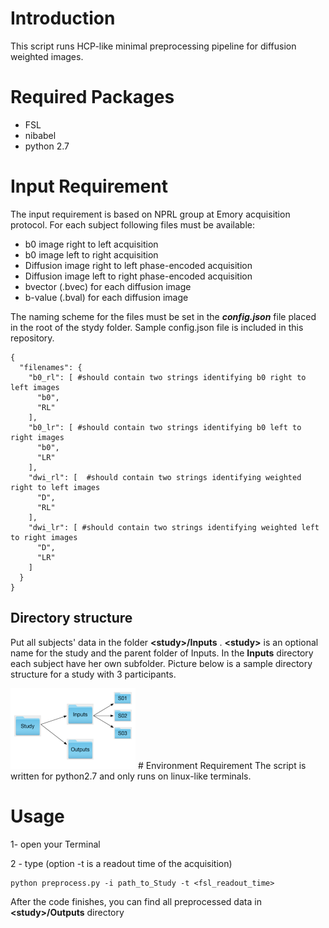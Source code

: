 # Introduction
This script runs HCP-like minimal preprocessing pipeline for diffusion weighted images.

# Required Packages

* FSL
* nibabel
* python 2.7

# Input Requirement
The input requirement is based on NPRL group at Emory acquisition protocol. For each subject following files must be available:

* b0 image right to left acquisition
* b0 image left to right acquisition
* Diffusion image right to left phase-encoded acquisition
* Diffusion image left to right phase-encoded acquisition
* bvector (.bvec) for each diffusion image
* b-value (.bval) for each diffusion image<br/>


The naming scheme for the files must be set in the _**config.json**_ file placed in the root of the stydy folder. Sample config.json file is included in this repository.
```
{
  "filenames": {
    "b0_rl": [ #should contain two strings identifying b0 right to left images
      "b0",  
      "RL"
    ],
    "b0_lr": [ #should contain two strings identifying b0 left to right images
      "b0",
      "LR"
    ],
    "dwi_rl": [  #should contain two strings identifying weighted right to left images
      "D",
      "RL"
    ],
    "dwi_lr": [ #should contain two strings identifying weighted left to right images
      "D",
      "LR"
    ]
  }
}
```
## Directory structure
Put all subjects' data in the folder **\<study>/Inputs** . **\<study>** is an optional name for the
study and the parent folder of Inputs. In the **Inputs** directory each subject have her own
subfolder. Picture below is a sample directory structure for a study with 3 participants.

<img src="https://github.com/kamalshadi/NPRL_DTI_preprocesing/blob/master/sample.png" alt="directory structure for the script" style="width: 200px;" style="text-align: center, horizontal-align: middle;"/>
# Environment Requirement
The script is written for python2.7 and only runs on linux-like terminals.

# Usage
1- open your Terminal

2 - type (option -t is a readout time of the acquisition)
```
python preprocess.py -i path_to_Study -t <fsl_readout_time>
```
After the code finishes, you can find all preprocessed data in **\<study>/Outputs** directory
